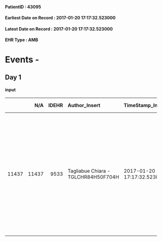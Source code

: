 
#### PatientID : 43095
#### Earliest Date on Record : 2017-01-20 17:17:32.523000
#### Latest Date on Record : 2017-01-20 17:17:32.523000
#### EHR Type : AMB

# Events - 

## Day 1

#### input
|       |    N/A |   IDEHR | Author_Insert                       | TimeStamp_Insert           | EHRType   |   PatientID |   IDDigitalSignDocument | persone_vicine   |   Unnamed: 0_x.1 |   IDANAMNESI_SOCIALE | Patient   | FamigliaAltro   | Paziente_T   | FamigliaAltro_T   |   Non_Rilevabile_x.1 | Note_Non_Rilevabile_x.1   | opt_Problemi   | chk_contr_sintomi   | chk_competenza                                 | opt_paziente_a   | opt_famiglia_a   | opt_adeguatezza   | opt_paziente_solo   | ds_note_con                                                                                                                                                                                                              | opt_presente_assente   | Presenza_minori   | Caregiver_principale   | opt_capacita     | ds_familiari_coinv                       | opt_necessario   | opt_risorse_ec   | opt_paziente_psi   | opt_Ins_vol   | ds_note_prio                                                                                                                                                                                                     | opt_esenzione   | opt_inv_civile   |   invalidita_perc |   ds_codice_es | Needs                   | Domestic partnership         | Fragility   | opt_indennita_acc   |
|------:|-------:|--------:|:------------------------------------|:---------------------------|:----------|------------:|------------------------:|:-----------------|-----------------:|---------------------:|:----------|:----------------|:-------------|:------------------|---------------------:|:--------------------------|:---------------|:--------------------|:-----------------------------------------------|:-----------------|:-----------------|:------------------|:--------------------|:-------------------------------------------------------------------------------------------------------------------------------------------------------------------------------------------------------------------------|:-----------------------|:------------------|:-----------------------|:-----------------|:-----------------------------------------|:-----------------|:-----------------|:-------------------|:--------------|:-----------------------------------------------------------------------------------------------------------------------------------------------------------------------------------------------------------------|:----------------|:-----------------|------------------:|---------------:|:------------------------|:-----------------------------|:------------|:--------------------|
| 11437 |  11437 |    9533 | Tagliabue Chiara - TGLCHR84H50F704H | 2017-01-20 17:17:32.523000 | AMB       |       43095 |                  622303 | N/A              |             5053 |                 3283 | Si#1      | Si#1            | Parziale#2   | Parziale#2        |                    0 | NR                        | No#0           | controllo sintomi#0 | competenza/capacit√† assistenziale caregiver#0 | Indefinite#2     | Congruenti#1     | Si#1              | No#0                | La paziente √® residente in provincia di Salerno, si √® recentemente trasferita con il marito Domenico di 70 aa a Milano presso il domicilio del figlio Salvatore di 36 aa, coniugato con due figli di 4 e 2 aa e mezzo. | Presente#1             | No#0              | husband                | Incrementabile#1 | Il figlio Marco di 34 aa vive a Bologna. | No#0             | Adeguate#1       | Si#1               | No#0          | Paziente precedentemente seguita a Salerno, presa in carico recentemente da Oncologia IGEA su segnalazione INT per CT. Il figlio sta valutando le possibilit√† di assistenza vista l'evoluzione clinica in atto. | Si#1            | Si#1             |               100 |             48 | Clinici#0;Psicologici#2 | Coniuge/Convivente#0;Figli#2 | nessuna#0   | Si#1                |


